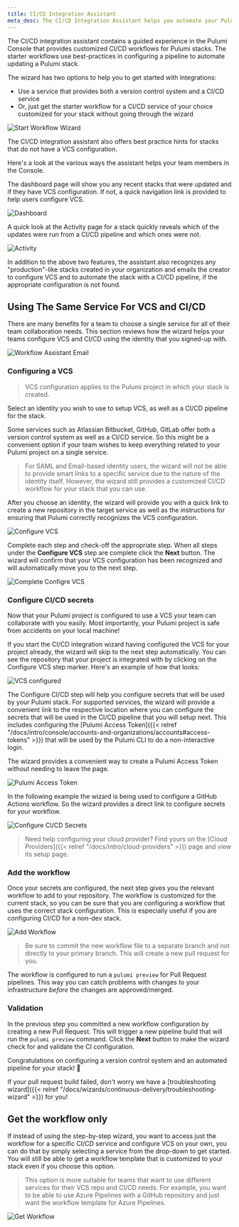 ```yaml
---
title: CI/CD Integration Assistant
meta_desc: The CI/CD Integration Assistant helps you automate your Pulumi stack.
---
```


The CI/CD integration assistant contains a guided experience in the Pulumi Console that provides customized CI/CD
workflows for Pulumi stacks. The starter workflows use best-practices in configuring a pipeline
to automate updating a Pulumi stack.

<!--more-->

The wizard has two options to help you to get started with integrations:

* Use a service that provides both a version control system and a CI/CD service
* Or, just get the starter workflow for a CI/CD service of your choice customized for your stack
without going through the wizard

![Start Workflow Wizard](/images/docs/reference/console/start-workflow-wizard.png)

The CI/CD integration assistant also offers best practice hints for stacks that do not
have a VCS configuration.

Here's a look at the various ways the assistant helps your team members in the Console.

The dashboard page will show you any recent stacks that were updated and if they have VCS configuration. If not, a quick navigation
link is provided to help users configure VCS.

![Dashboard](/images/docs/reference/console/dashboard-page.png)

A quick look at the Activity page for a stack quickly reveals which of the updates were run from a CI/CD pipeline and which ones were not.

![Activity](/images/docs/reference/console/update-activity.png)

In addition to the above two features, the assistant also recognizes any "production"-like stacks created in your organization and emails
the creator to configure VCS and to automate the stack with a CI/CD pipeline, if the appropriate configuration is not found.

## Using The Same Service For VCS and CI/CD

There are many benefits for a team to choose a single service for all of their team collaboration needs. This section reviews
how the wizard helps your teams configure VCS and CI/CD using the identity that you signed-up with.

![Workflow Assistant Email](/images/docs/reference/console/cicd-integration-assistant-email.png)

### Configuring a VCS

> VCS configuration applies to the Pulumi project in which your stack is created.

Select an identity you wish to use to setup VCS, as well as a CI/CD pipeline for the stack.

Some services such as Atlassian Bitbucket, GitHub, GitLab offer both a version control system as well as a CI/CD service.
So this might be a convenient option if your team wishes to keep everything related to your
Pulumi project on a single service.

> For SAML and Email-based identity users, the wizard will not be able to provide smart
> links to a specific service due to the nature of the identity itself. However, the
> wizard still provides a customized CI/CD workflow for your stack that you can use.

After you choose an identity, the wizard will provide you with a quick link
to create a new repository in the target service as well as the instructions for
ensuring that Pulumi correctly recognizes the VCS configuration.

![Configure VCS](/images/docs/reference/console/configure-vcs.png)

Complete each step and check-off the appropriate step. When all steps under the
**Configure VCS** step are complete click the **Next** button. The wizard will confirm
that your VCS configuration has been recognized and will automatically move you to the
next step.

![Complete Configre VCS](/images/docs/reference/console/configure-vcs-complete.png)

### Configure CI/CD secrets

Now that your Pulumi project is configured to use a VCS your team can collaborate with you easily.
Most importantly, your Pulumi project is safe from accidents on your local machine!

If you start the CI/CD integration wizard having configured the VCS for your project already,
the wizard will skip to the next step automatically. You can see the repository that your project
is integrated with by clicking on the Configure VCS step marker. Here's an example of how that looks:

![VCS configured](/images/docs/reference/console/vcs-configured.png)

The Configure CI/CD step will help you configure secrets that will be used by your Pulumi stack.
For supported services, the wizard will provide a convenient link to the respective location
where you can configure the secrets that will be used in the CI/CD pipeline that you will
setup next. This includes configuring the [Pulumi Access Token]({{< relref "/docs/intro/console/accounts-and-organizations/accounts#access-tokens" >}})
that will be used by the Pulumi CLI to do a non-interactive login.

The wizard provides a convenient way to create a Pulumi Access Token without needing to leave the page.

![Pulumi Access Token](/images/docs/reference/console/pulumi-access-token.png)

In the following example the wizard is being used to configure a GitHub Actions workflow. So the wizard provides a direct link to configure
secrets for your workflow.

![Configure CI/CD Secrets](/images/docs/reference/console/configure-ci-cd-secrets.png)

> Need help configuring your cloud provider? Find yours on the [Cloud Providers]({{< relref "/docs/intro/cloud-providers" >}}) page and view its setup page.

### Add the workflow

Once your secrets are configured, the next step gives you the relevant workflow to add to your repository.
The workflow is customized for the current stack, so you can be sure that you are configuring a workflow that uses
the correct stack configuration. This is especially useful if you are configuring CI/CD for a non-dev stack.

![Add Workflow](/images/docs/reference/console/add-workflow.png)

> Be sure to commit the new workflow file to a separate branch and not directly to your primary branch. This will create a new pull request for you.

The workflow is configured to run a `pulumi preview` for Pull Request
pipelines. This way you can catch problems with changes to your infrastructure _before_ the changes are approved/merged.

### Validation

In the previous step you committed a new workflow configuration by creating a new Pull Request. This will trigger a new pipeline build
that will run the `pulumi preview` command. Click the **Next** button to make the wizard check for and validate the CI configuration.

Congratulations on configuring a version control system and an automated pipeline for your stack! 🎉

If your pull request build failed, don't worry we have a [troubleshooting wizard]({{< relref "/docs/wizards/continuous-delivery/troubleshooting-wizard" >}}) for you!

## Get the workflow only

If instead of using the step-by-step wizard, you want to access just the workflow for a specific CI/CD service and
configure VCS on your own, you can do that by simply selecting a service from the drop-down to get started. You will
still be able to get a workflow template that is customized to your stack even if you choose this option.

> This option is more suitable for teams that want to use different services for their VCS repo and CI/CD needs. For example, you want
> to be able to use Azure Pipelines with a GitHub repository and just want the workflow template for Azure Pipelines.

![Get Workflow](/images/docs/reference/console/get-workflow.png)
